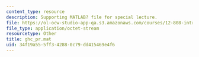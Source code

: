 ```yaml
---
content_type: resource
description: Supporting MATLAB? file for special lecture.
file: https://ol-ocw-studio-app-qa.s3.amazonaws.com/courses/12-808-introduction-to-observational-physical-oceanography-fall-2004/34f19a555ff342880c79dd415469e4f6_ghc_pr.mat
file_type: application/octet-stream
resourcetype: Other
title: ghc_pr.mat
uid: 34f19a55-5ff3-4288-0c79-dd415469e4f6
---
```

